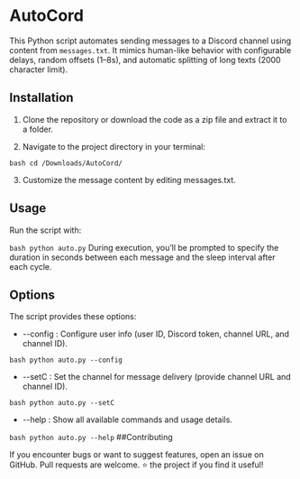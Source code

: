 # AutoCord

This Python script automates sending messages to a Discord channel using content from `messages.txt`. It mimics human-like behavior with configurable delays, random offsets (1–8s), and automatic splitting of long texts (2000 character limit).

## Installation

1. Clone the repository or download the code as a zip file and extract it to a folder.

2. Navigate to the project directory in your terminal:

```bash cd /Downloads/AutoCord/```

3. Customize the message content by editing messages.txt.

## Usage

Run the script with:

```bash python auto.py```
During execution, you’ll be prompted to specify the duration in seconds between each message and the sleep interval after each cycle.

## Options

The script provides these options:

* --config : Configure user info (user ID, Discord token, channel URL, and channel ID).

```bash python auto.py --config```

* --setC : Set the channel for message delivery (provide channel URL and channel ID).

```bash python auto.py --setC```

* --help : Show all available commands and usage details.

```bash python auto.py --help```
##Contributing

If you encounter bugs or want to suggest features, open an issue on GitHub. Pull requests are welcome. ⭐ the project if you find it useful!
